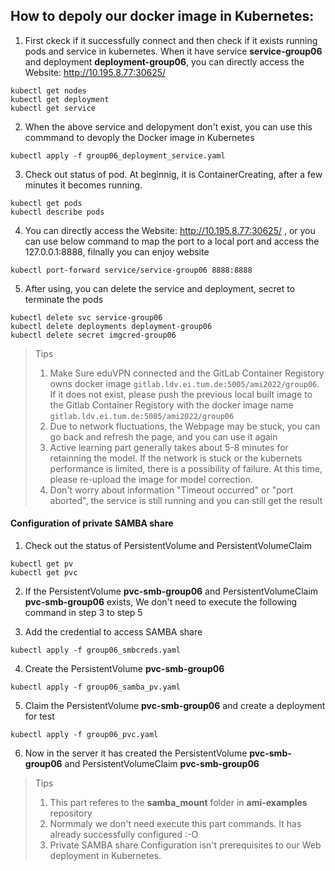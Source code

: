 ## How to depoly our docker image in Kubernetes:

1. First ckeck if it successfully connect and then check if it exists running pods and service in kubernetes. When it have service **service-group06** and deployment **deployment-group06**, you can directly access the Website: http://10.195.8.77:30625/
``` 
kubectl get nodes
kubectl get deployment
kubectl get service
```

2. When the above service and delopyment don't exist, you can use this commmand to devoply the Docker image in Kubernetes
```
kubectl apply -f group06_deployment_service.yaml
```
3. Check out status of pod. At beginnig, it is ContainerCreating, after a few minutes it becomes running.
```   
kubectl get pods
kubectl describe pods
```
4. You can directly access the Website: http://10.195.8.77:30625/ , or you can use below command to map the port to a local port and access the 127.0.0.1:8888, filnally you can enjoy website
```
kubectl port-forward service/service-group06 8888:8888
```
5. After using, you can delete the service and deployment, secret to terminate the pods
```
kubectl delete svc service-group06
kubectl delete deployments deployment-group06
kubectl delete secret imgcred-group06
```
> Tips
> 1. Make Sure eduVPN connected and the GitLab Container Registory owns docker image ```gitlab.ldv.ei.tum.de:5005/ami2022/group06```. If it does not exist, please push the previous local built image to the Gitlab Container Registory with the docker image name ```gitlab.ldv.ei.tum.de:5005/ami2022/group06``` 
> 2. Due to network fluctuations, the Webpage may be stuck, you can go back and refresh the page, and you can use it again
> 3. Active learning part generally takes about 5-8 minutes for retainning the model. If the network is stuck or the kubernets performance is limited, there is a possibility of failure. At this time, please re-upload the image for model correction.
> 4. Don't worry about information "Timeout occurred" or "port aborted", the service is still running and you can still get the result

#### Configuration of private SAMBA share

1. Check out the status of PersistentVolume and PersistentVolumeClaim

```
kubectl get pv
kubectl get pvc
```

2. If the PersistentVolume **pvc-smb-group06** and PersistentVolumeClaim **pvc-smb-group06** exists, We don't need to execute the following command in step 3 to step 5

3. Add the credential to access SAMBA share

```
kubectl apply -f group06_smbcreds.yaml
```
4. Create the PersistentVolume **pvc-smb-group06**

```
kubectl apply -f group06_samba_pv.yaml
```
5. Claim the PersistentVolume **pvc-smb-group06** and create a deployment for test
```
kubectl apply -f group06_pvc.yaml
```

6. Now in the server it has created the PersistentVolume **pvc-smb-group06** and PersistentVolumeClaim **pvc-smb-group06**

> Tips
> 1. This part referes to the **samba_mount** folder in **ami-examples** repository
> 2. Normmaly we don't need execute this part commands. It has already successfully configured :-O 
> 3. Private SAMBA share Configuration isn't prerequisites to our Web deployment in Kubernetes.